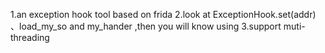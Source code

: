 1.an exception hook tool based on frida
2.look at ExceptionHook.set(addr) 、load_my_so and my_hander ,then you will know using
3.support muti-threading
